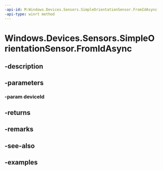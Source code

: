 ```yaml
---
-api-id: M:Windows.Devices.Sensors.SimpleOrientationSensor.FromIdAsync(System.String)
-api-type: winrt method
---
```


<!-- Method syntax.
public IAsyncOperation<SimpleOrientationSensor> SimpleOrientationSensor.FromIdAsync(String deviceId)
-->

# Windows.Devices.Sensors.SimpleOrientationSensor.FromIdAsync

## -description

## -parameters
### -param deviceId

## -returns

## -remarks

## -see-also

## -examples

